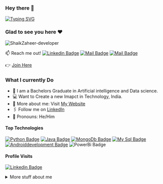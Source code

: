 ### Hey there :wave:
[![Typing SVG](https://readme-typing-svg.herokuapp.com?color=%2336BCF7&lines=This+is+Shaik+Zaheer)](https://git.io/typing-svg)
### Glad to see you here :heart:
<p align="left"> <img src="https://komarev.com/ghpvc/?username=ShaikZaheer-developer&label=Views&color=blue&style=plastic" alt="ShaikZaheer-developer" /> </p>

:mailbox: Reach me out!
 [![Linkedin Badge](https://img.shields.io/badge/-Zaheer-0e76a8?style=flat&labelColor=0e76a8&logo=linkedin&logoColor=white)](https://www.linkedin.com/in/zaheershaik2/) [![Mail Badge](https://img.shields.io/badge/-@Shaikzaheer-e84393?style=flat&labelColor=e84393&logo=instagram&logoColor=white)](https://www.instagram.com/zaheershaik970/) [![Mail Badge](https://img.shields.io/badge/-Zaheer-c0392b?style=flat&labelColor=c0392b&logo=gmail&logoColor=white)](mailto:zaheershaik97042@gmail.com)

👉 [Join Here](https://www.linkedin.com/in/zaheershaik2/)


<!-- TODO: Add last video link -->

### What I currently Do

- 🏢 I am a Bachelors Graduate in Artificial intelligence and Data science.
- 💻 Want to Create a new Imapct in Technology, India.
- 🙋‍ More about me: Visit [My Website](https://zaheerportfolio2023.netlify.app/) 
- 🖇 Follow me on [LinkedIn](https://www.linkedin.com/in/zaheershaik2/) 
- 👯 Pronouns: He/Him


#### Top Technologies

<!-- TODO: Make technologies links takes you to repositories -->

[![Python Badge](https://img.shields.io/badge/-Python-61DBFB?style=for-the-badge&labelColor=black&logo=python&logoColor=61DBFB)](#) [![Java Badge](https://img.shields.io/badge/-Java-F0DB4F?style=for-the-badge&labelColor=black&logo=javascript&logoColor=F0DB4F)](#) [![MongoDb Badge](https://img.shields.io/badge/-MongoDb-007acc?style=for-the-badge&labelColor=black&logo=MongoDb&logoColor=007acc)](#) [![My Sql Badge](https://img.shields.io/badge/-MySql-3C873A?style=for-the-badge&labelColor=black&logo=MySql&logoColor=3C873A)](#) [![Androiddevelopment Badge](https://img.shields.io/badge/-Android-e535ab?style=for-the-badge&labelColor=black&logo=Android&logoColor=e535ab)](#)  ![PowerBi Badge](https://img.shields.io/badge/-PowerBi-dafafe?style=for-the-badge&labelColor=black&logo=PowerBi&logoColor=8deaf5)


#### Profile Visits 

[![Linkedin Badge](https://img.shields.io/badge/-Zaheer-0e76a8?style=flat&labelColor=0e76a8&logo=linkedin&logoColor=white)](https://www.linkedin.com/in/zaheershaik2/)

<details>
<summary>
  More stuff about me
</summary>

<br >

I love coding and I strongly believe that technology can greatly help in solving day to day problems, thereby creates a significant impact in transforming the lives of the people. I am interested in working on challenging and real-time projects.

During free times, I like working on personal projects providing creative solutions to day to day problems. Recently, I worked on Face Recognition projects and I finished it. And also I have some project ideas which includes new technologies like cloud computing , Artificial intelligence , Machine learning and deep learning.!

### :fire: My Stats :

[![GitHub Streak](http://github-readme-streak-stats.herokuapp.com?user=ShaikZaheer-developer&theme=dark&background=000000)](https://git.io/streak-stats)


<!--END_SECTION:waka-->


